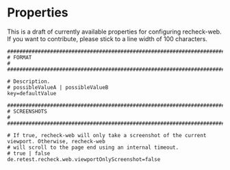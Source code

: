 # Properties

This is a draft of currently available properties for configuring recheck-web. If you want to
contribute, please stick to a line width of 100 characters.

```properties
####################################################################################################
# FORMAT                                                                                           #
####################################################################################################

# Description.
# possibleValueA | possibleValueB
key=defaultValue

####################################################################################################
# SCREENSHOTS                                                                                      #
####################################################################################################

# If true, recheck-web will only take a screenshot of the current viewport. Otherwise, recheck-web
# will scroll to the page end using an internal timeout.
# true | false
de.retest.recheck.web.viewportOnlyScreenshot=false
```
